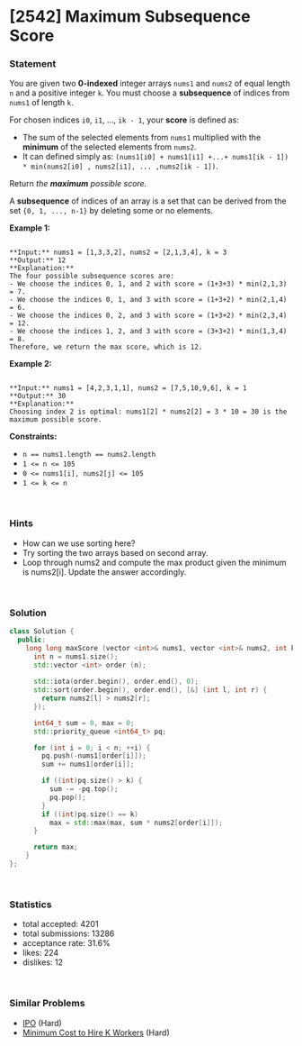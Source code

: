 # [2542] Maximum Subsequence Score



### Statement

You are given two **0-indexed** integer arrays `nums1` and `nums2` of equal length `n` and a positive integer `k`. You must choose a **subsequence** of indices from `nums1` of length `k`.

For chosen indices `i0`, `i1`, ..., `ik - 1`, your **score** is defined as:

* The sum of the selected elements from `nums1` multiplied with the **minimum** of the selected elements from `nums2`.
* It can defined simply as: `(nums1[i0] + nums1[i1] +...+ nums1[ik - 1]) * min(nums2[i0] , nums2[i1], ... ,nums2[ik - 1])`.



Return *the **maximum** possible score.*

A **subsequence** of indices of an array is a set that can be derived from the set `{0, 1, ..., n-1}` by deleting some or no elements.


**Example 1:**

```

**Input:** nums1 = [1,3,3,2], nums2 = [2,1,3,4], k = 3
**Output:** 12
**Explanation:** 
The four possible subsequence scores are:
- We choose the indices 0, 1, and 2 with score = (1+3+3) * min(2,1,3) = 7.
- We choose the indices 0, 1, and 3 with score = (1+3+2) * min(2,1,4) = 6. 
- We choose the indices 0, 2, and 3 with score = (1+3+2) * min(2,3,4) = 12. 
- We choose the indices 1, 2, and 3 with score = (3+3+2) * min(1,3,4) = 8.
Therefore, we return the max score, which is 12.

```

**Example 2:**

```

**Input:** nums1 = [4,2,3,1,1], nums2 = [7,5,10,9,6], k = 1
**Output:** 30
**Explanation:** 
Choosing index 2 is optimal: nums1[2] * nums2[2] = 3 * 10 = 30 is the maximum possible score.

```

**Constraints:**
* `n == nums1.length == nums2.length`
* `1 <= n <= 105`
* `0 <= nums1[i], nums2[j] <= 105`
* `1 <= k <= n`


<br>

### Hints

- How can we use sorting here?
- Try sorting the two arrays based on second array.
- Loop through nums2 and compute the max product given the minimum is nums2[i]. Update the answer accordingly.

<br>

### Solution

```cpp
class Solution {
  public:
    long long maxScore (vector <int>& nums1, vector <int>& nums2, int k) {
      int n = nums1.size();
      std::vector <int> order (n);
      
      std::iota(order.begin(), order.end(), 0);
      std::sort(order.begin(), order.end(), [&] (int l, int r) {
        return nums2[l] > nums2[r];
      });

      int64_t sum = 0, max = 0;
      std::priority_queue <int64_t> pq;

      for (int i = 0; i < n; ++i) {
        pq.push(-nums1[order[i]]);
        sum += nums1[order[i]];

        if ((int)pq.size() > k) {
          sum -= -pq.top();
          pq.pop();
        }
        if ((int)pq.size() == k)
          max = std::max(max, sum * nums2[order[i]]);
      }

      return max;
    }
};
```

<br>

### Statistics

- total accepted: 4201
- total submissions: 13286
- acceptance rate: 31.6%
- likes: 224
- dislikes: 12

<br>

### Similar Problems

- [IPO](https://leetcode.com/problems/ipo) (Hard)
- [Minimum Cost to Hire K Workers](https://leetcode.com/problems/minimum-cost-to-hire-k-workers) (Hard)
